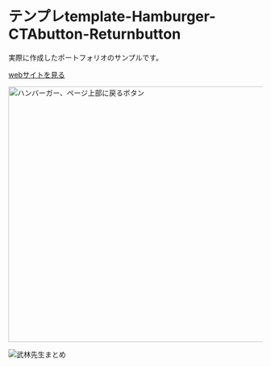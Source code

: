 # テンプレtemplate-Hamburger-CTAbutton-Returnbutton

実際に作成したポートフォリオのサンプルです。

[webサイトを見る](https://portfolio-training-gray.herokuapp.com/)

<img width="507" alt="ハンバーガー、ページ上部に戻るボタン" src="https://user-images.githubusercontent.com/90839596/191427365-c9c0c56b-663c-4875-b646-8b58c080d4b9.png">

![武林先生まとめ](https://user-images.githubusercontent.com/90839596/190937746-96daa05a-f554-403c-b954-f1bac8d7d3f2.JPG)

